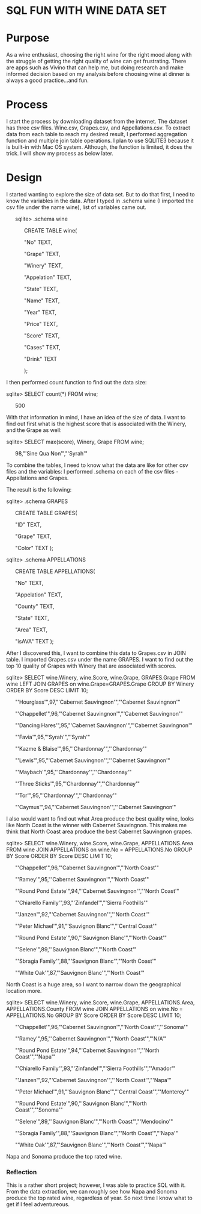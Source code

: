 <h1>SQL FUN WITH WINE DATA SET</h1>

<h1>Purpose</h1>
<p>
As a wine enthusiast, choosing the right wine for the right mood along with the struggle of getting the right quality of wine can get frustrating. There are apps such as Vivino that can help me, but doing research and make informed decision based on my analysis before choosing wine at dinner is always a good practice...and fun. 
</p>

<h1>Process</h1>
<p>
I start the process by downloading dataset from the internet. The dataset has three csv files. Wine.csv, Grapes.csv, and Appellations.csv. To extract data from each table to reach my desired result, I performed aggregation function and multiple join table operations. I plan to use SQLITE3 because it is built-in with Mac OS system. Although, the function is limited, it does the trick.
I will show my process as below later.
</p>

<h1>Design</h1>
<p>
I started wanting to explore the size of data set. But to do that first, I need to know the variables in the data. After I typed in .schema wine (I imported the csv file under the name wine), list of variables came out. 
</p>

<ul>
sqlite> .schema wine
<ul>
CREATE TABLE wine(</ul>
  <ul>"No" TEXT,</ul>
  <ul>"Grape" TEXT,</ul>
  <ul>"Winery" TEXT,</ul>
  <ul>"Appelation" TEXT,</ul>
  <ul>"State" TEXT,</ul>
  <ul>"Name" TEXT,</ul>
  <ul>"Year" TEXT,</ul>
  <ul>"Price" TEXT,</ul>
  <ul>"Score" TEXT,</ul>
  <ul>"Cases" TEXT,</ul>
  <ul>"Drink" TEXT</ul>
<ul>);
</ul>
</ul>

I then performed count function to find out the data size:

sqlite> SELECT count(*) FROM wine;
<ul>
500
</ul>

With that information in mind, I have an idea of the size of data. 
I want to find out first what is the highest score that is associated with the Winery, and the Grape as well:

sqlite> SELECT max(score), Winery, Grape FROM wine;
<ul>
98,"'Sine Qua Non’","'Syrah'"
</ul>

To combine the tables, I need to know what the data are like for other csv files and the variables: 
I performed .schema on each of the csv files - Appellations and Grapes.

The result is the following: 


sqlite> .schema GRAPES
<ul>
CREATE TABLE GRAPES(</ul>
  <ul>"ID" TEXT,</ul>
  <ul>"Grape" TEXT,</ul>
  <ul>"Color" TEXT
);
</ul>

sqlite> .schema APPELLATIONS
<ul>
CREATE TABLE APPELLATIONS(</ul>
 <ul> "No" TEXT,</ul>
 <ul> "Appelation" TEXT,</ul>
 <ul>"County" TEXT,</ul>
 <ul>"State" TEXT,</ul>
 <ul>"Area" TEXT,</ul>
 <ul>"isAVA" TEXT
);
</ul>

After I discovered this, I want to combine this data to Grapes.csv in JOIN table. I imported Grapes.csv under the name GRAPES. I want to find out the top 10 quality of Grapes with Winery that are associated with scores. 

sqlite> SELECT wine.Winery, wine.Score, wine.Grape, GRAPES.Grape FROM wine LEFT JOIN GRAPES on wine.Grape=GRAPES.Grape GROUP BY Winery ORDER BY Score DESC LIMIT 10;
<ul>
"'Hourglass'",97,"'Cabernet Sauvingnon'","'Cabernet Sauvingnon'"</ul>
<ul>"'Chappellet'",96,"'Cabernet Sauvingnon'","'Cabernet Sauvingnon'"</ul>
<ul>"'Dancing Hares'",95,"'Cabernet Sauvingnon'","'Cabernet Sauvingnon'"</ul>
<ul>"'Favia'",95,"'Syrah'","'Syrah'"</ul>
<ul>"'Kazme & Blaise'",95,"'Chardonnay'","'Chardonnay'"</ul>
<ul>"'Lewis'",95,"'Cabernet Sauvingnon'","'Cabernet Sauvingnon'"</ul>
<ul>"'Maybach'",95,"'Chardonnay'","'Chardonnay'"</ul>
<ul>"'Three Sticks'",95,"'Chardonnay'","'Chardonnay'"</ul>
<ul>"'Tor'",95,"'Chardonnay'","'Chardonnay'"</ul>
<ul>"'Caymus'",94,"'Cabernet Sauvingnon'","'Cabernet Sauvingnon’"
</ul>

I also would want to find out what Area produce the best quality wine, looks like North Coast is the winner with Cabernet Sauvingnon. This makes me think that North Coast area produce the best Cabernet Sauvingnon grapes.

sqlite> SELECT wine.Winery, wine.Score, wine.Grape, APPELLATIONS.Area FROM wine JOIN APPELLATIONS on wine.No = APPELLATIONS.No GROUP BY Score ORDER BY Score DESC LIMIT 10;

<ul>"'Chappellet'",96,"'Cabernet Sauvingnon'","'North Coast'"</ul>
<ul>"'Ramey'",95,"'Cabernet Sauvingnon'","'North Coast'"</ul>
<ul>"'Round Pond Estate'",94,"'Cabernet Sauvingnon'","'North Coast'"</ul>
<ul>"'Chiarello Family'",93,"'Zinfandel'","'Sierra Foothills'"</ul>
<ul>"'Janzen'",92,"'Cabernet Sauvingnon'","'North Coast'"</ul>
<ul>"'Peter Michael'",91,"'Sauvignon Blanc'","'Central Coast'"</ul>
<ul>"'Round Pond Estate'",90,"'Sauvignon Blanc'","'North Coast'"</ul>
<ul>"'Selene'",89,"'Sauvignon Blanc'","'North Coast'"</ul>
<ul>"'Sbragia Family'",88,"'Sauvignon Blanc'","'North Coast'"</ul>
<ul>"'White Oak'",87,"'Sauvignon Blanc'","'North Coast'"</ul>

<p>
North Coast is a huge area, so I want to narrow down the geographical location more.
</p>

sqlite> SELECT wine.Winery, wine.Score, wine.Grape, APPELLATIONS.Area, APPELLATIONS.County FROM wine JOIN APPELLATIONS on wine.No = APPELLATIONS.No GROUP BY Score ORDER BY Score DESC LIMIT 10;

<ul>"'Chappellet'",96,"'Cabernet Sauvingnon'","'North Coast'","'Sonoma'"</ul>
<ul>"'Ramey'",95,"'Cabernet Sauvingnon'","'North Coast'","'N/A'"</ul>
<ul>"'Round Pond Estate'",94,"'Cabernet Sauvingnon'","'North Coast'","'Napa'"</ul>
<ul>"'Chiarello Family'",93,"'Zinfandel'","'Sierra Foothills'","'Amador'"</ul>
<ul>"'Janzen'",92,"'Cabernet Sauvingnon'","'North Coast'","'Napa'"</ul>
<ul>"'Peter Michael'",91,"'Sauvignon Blanc'","'Central Coast'","'Monterey'"</ul>
<ul>"'Round Pond Estate'",90,"'Sauvignon Blanc'","'North Coast'","'Sonoma'"</ul>
<ul>"'Selene'",89,"'Sauvignon Blanc'","'North Coast'","'Mendocino'"</ul>
<ul>"'Sbragia Family'",88,"'Sauvignon Blanc'","'North Coast'","'Napa'"</ul>
<ul>"'White Oak'",87,"'Sauvignon Blanc'","'North Coast'","'Napa'"</ul>

Napa and Sonoma produce the top rated wine.

<h3>Reflection </h3>
This is a rather short project; however, I was able to practice SQL with it. From the data extraction, we can roughly see how Napa and Sonoma produce the top rated wine, regardless of year. So next time I know what to get if I feel adventureous. 
